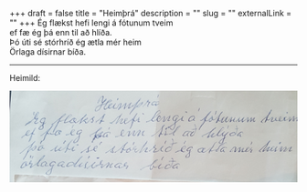 +++
draft = false
title = "Heimþrá"
description = ""
slug = ""
externalLink = ""
+++
Ég flækst hefi lengi á fótunum tveim  
ef fæ ég þá enn til að hlíða.  
Þó úti sé stórhríð ég ætla mér heim  
Örlaga dísirnar bíða.  

- - - -

Heimild:

![Heimþrá](/images/heimthra.jpg#center)

